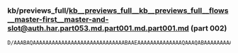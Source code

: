 ### kb/previews_full/kb__previews_full__kb__previews_full__flows__master-first__master-and-slot@auth.har.part053.md.part001.md.part001.md (part 002)

```md
D/AAABAQAAAAAAAAAAAAAAAAAAAAAAAAAAAAABAAEAAAAAAAAAAAAAAQAAAQABAAAAAAAAAAAAAAAAAAAAAAAAAQAAAAAAAAEAAAABAQAAAAAAAAD/AAD/AQAAAAAA
```

```
